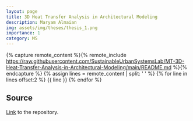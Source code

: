 ```yaml
---
layout: page
title: 3D Heat Transfer Analysis in Architectural Modeling
description: Maryam Almaian
img: assets/img/theses/thesis_1.png
importance: 1
category: MS
---
```


{% capture remote_content %}{% remote_include https://raw.githubusercontent.com/SustainableUrbanSystemsLab/MT-3D-Heat-Transfer-Analysis-in-Architectural-Modeling/main/README.md %}{% endcapture %}
{% assign lines = remote_content | split: '
' %}
{% for line in lines offset:2 %}
{{ line }}
{% endfor %}

## Source

[Link](https://github.com/SustainableUrbanSystemsLab/MT-3D-Heat-Transfer-Analysis-in-Architectural-Modeling/) to the repository.
